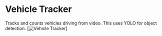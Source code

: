 # Vehicle Tracker
Tracks and counts vehicles driving from video. This uses YOLO for object detection.
[![Vehicle Tracker](https://imgur.com/Cio6LvN)]



